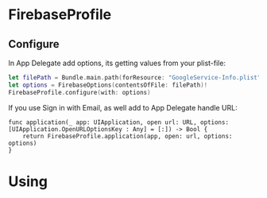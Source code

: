 # FirebaseProfile

## Configure

In App Delegate add options, its getting values from your plist-file:

```swift
let filePath = Bundle.main.path(forResource: "GoogleService-Info.plist", ofType: .empty)!
let options = FirebaseOptions(contentsOfFile: filePath)!
FirebaseProfile.configure(with: options)     
```

If you use Sign in with Email, as well add to App Delegate handle URL:

```
func application(_ app: UIApplication, open url: URL, options: [UIApplication.OpenURLOptionsKey : Any] = [:]) -> Bool {
    return FirebaseProfile.application(app, open: url, options: options)
}
```

# Using


